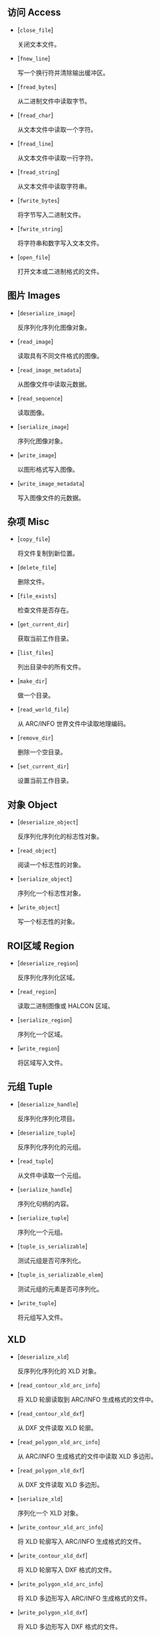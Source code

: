 ## 访问 Access

- [`close_file`]

  关闭文本文件。

- [`fnew_line`]

  写一个换行符并清除输出缓冲区。

- [`fread_bytes`]

  从二进制文件中读取字节。

- [`fread_char`]

  从文本文件中读取一个字符。

- [`fread_line`]

  从文本文件中读取一行字符。

- [`fread_string`]

  从文本文件中读取字符串。

- [`fwrite_bytes`]

  将字节写入二进制文件。

- [`fwrite_string`]

  将字符串和数字写入文本文件。

- [`open_file`]

  打开文本或二进制格式的文件。

## 图片 Images

- [`deserialize_image`]

  反序列化序列化图像对象。

- [`read_image`]

  读取具有不同文件格式的图像。

- [`read_image_metadata`]

  从图像文件中读取元数据。

- [`read_sequence`]

  读取图像。

- [`serialize_image`]

  序列化图像对象。

- [`write_image`]

  以图形格式写入图像。

- [`write_image_metadata`]

  写入图像文件的元数据。

## 杂项 Misc

- [`copy_file`]

  将文件复制到新位置。

- [`delete_file`]

  删除文件。

- [`file_exists`]

  检查文件是否存在。

- [`get_current_dir`]

  获取当前工作目录。

- [`list_files`]

  列出目录中的所有文件。

- [`make_dir`]

  做一个目录。

- [`read_world_file`]

  从 ARC/INFO 世界文件中读取地理编码。

- [`remove_dir`]

  删除一个空目录。

- [`set_current_dir`]

  设置当前工作目录。

## 对象 Object

- [`deserialize_object`]

  反序列化序列化的标志性对象。

- [`read_object`]

  阅读一个标志性的对象。

- [`serialize_object`]

  序列化一个标志性对象。

- [`write_object`]

  写一个标志性的对象。

## ROI区域 Region  

- [`deserialize_region`]

  反序列化序列化区域。

- [`read_region`]

  读取二进制图像或 HALCON 区域。

- [`serialize_region`]

  序列化一个区域。

- [`write_region`]

  将区域写入文件。

## 元组 Tuple

- [`deserialize_handle`]

  反序列化序列化项目。

- [`deserialize_tuple`]

  反序列化序列化的元组。

- [`read_tuple`]

  从文件中读取一个元组。

- [`serialize_handle`]

  序列化句柄的内容。

- [`serialize_tuple`]

  序列化一个元组。

- [`tuple_is_serializable`]

  测试元组是否可序列化。

- [`tuple_is_serializable_elem`]

  测试元组的元素是否可序列化。

- [`write_tuple`]

  将元组写入文件。

## XLD 

- [`deserialize_xld`]

  反序列化序列化的 XLD 对象。

- [`read_contour_xld_arc_info`]

  将 XLD 轮廓读取到 ARC/INFO 生成格式的文件中。

- [`read_contour_xld_dxf`]

  从 DXF 文件读取 XLD 轮廓。

- [`read_polygon_xld_arc_info`]

  从 ARC/INFO 生成格式的文件中读取 XLD 多边形。

- [`read_polygon_xld_dxf`]

  从 DXF 文件读取 XLD 多边形。

- [`serialize_xld`]

  序列化一个 XLD 对象。

- [`write_contour_xld_arc_info`]

  将 XLD 轮廓写入 ARC/INFO 生成格式的文件。

- [`write_contour_xld_dxf`]

  将 XLD 轮廓写入 DXF 格式的文件。

- [`write_polygon_xld_arc_info`]

  将 XLD 多边形写入 ARC/INFO 生成格式的文件。

- [`write_polygon_xld_dxf`]

  将 XLD 多边形写入 DXF 格式的文件。
